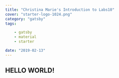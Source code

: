 ```yaml
---
title: "Christina Marie's Introduction to Labs10"
cover: "starter-logo-1024.png"
category: "gatsby"
tags:

    - gatsby
    - material
    - starter

date: "2019-02-13"
---
```


## HELLO WORLD!



